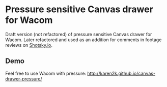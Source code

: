 Pressure sensitive Canvas drawer for Wacom
==========================================

Drаft version (not refactored) of pressure sensitive Canvas drawer for Wacom. Later refactored and used as an addition for comments in footage reviews on <a href="https://shotsky.io">Shotsky.io</a>.

Demo
----

Feel free to use Wacom with pressure:
http://karen2k.github.io/canvas-drawer-pressure/
